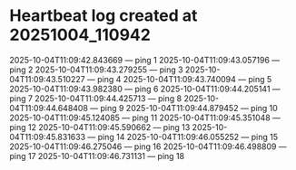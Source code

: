 # Heartbeat log created at 20251004_110942
2025-10-04T11:09:42.843669 — ping 1
2025-10-04T11:09:43.057196 — ping 2
2025-10-04T11:09:43.279255 — ping 3
2025-10-04T11:09:43.510227 — ping 4
2025-10-04T11:09:43.740094 — ping 5
2025-10-04T11:09:43.982380 — ping 6
2025-10-04T11:09:44.205141 — ping 7
2025-10-04T11:09:44.425713 — ping 8
2025-10-04T11:09:44.648408 — ping 9
2025-10-04T11:09:44.879452 — ping 10
2025-10-04T11:09:45.124085 — ping 11
2025-10-04T11:09:45.351048 — ping 12
2025-10-04T11:09:45.590662 — ping 13
2025-10-04T11:09:45.831633 — ping 14
2025-10-04T11:09:46.055252 — ping 15
2025-10-04T11:09:46.275046 — ping 16
2025-10-04T11:09:46.498809 — ping 17
2025-10-04T11:09:46.731131 — ping 18
